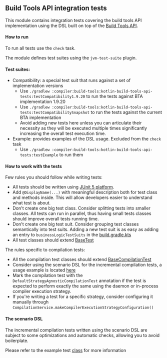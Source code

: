 ## Build Tools API integration tests

This module contains integration tests covering the build tools API implementation using the DSL
built on top of the [Build Tools API](../kotlin-build-tools-api/README.md).

#### How to run

To run all tests use the `check` task.

The module defines test suites using the `jvm-test-suite` plugin.

#### Test suites:

* Compatibility: a special test suit that runs against a set of implementation versions
    * Use `./gradlew :compiler:build-tools:kotlin-build-tools-api-tests:testCompatibility1.9.20`
      to run the tests against BTA implementation 1.9.20
    * Use `./gradlew :compiler:build-tools:kotlin-build-tools-api-tests:testCompatibilitySnapshot`
      to run the tests against the current BTA implementation
    * Avoid adding new tests here unless you can articulate their necessity as they will be executed multiple times significantly increasing
      the overall test execution time.
* Example: provides examples of the DSL usage. Excluded from the `check` task
    * Use `./gradlew :compiler:build-tools:kotlin-build-tools-api-tests:testExample` to run them

#### How to work with the tests

Few rules you should follow while writing tests:

- All tests should be written using [JUnit 5 platform](https://junit.org/junit5/docs/current/user-guide/#overview).
- Add `@DisplayName(...)` with meaningful description both for test class and methods inside. This will allow developers easier
  to understand what test is about.
- Don't create one big test class. Consider splitting tests into smaller classes. All tests can run in parallel, thus having small tests
  classes should improve overall tests running time.
- Don't create one big test suit. Consider grouping test classes semantically into test suits. Adding a new test suit is as easy as adding
  an entry to `businessLogicTestSuits` in the [build.gradle.kts](./build.gradle.kts)
- All test classes should extend [BaseTest](./src/main/kotlin/BaseTest.kt)

The rules specific to compilation tests:

- All the compilation test classes should extend [BaseCompilationTest](./src/main/kotlin/compilation/BaseCompilationTest.kt)
- Consider using the scenario DSL for the incremental compilation tests, a usage example is
  located [here](src/testExample/kotlin/ExampleIncrementalScenarioTest.kt)
- Mark the compilation test with the `DefaultStrategyAgnosticCompilationTest` annotation if the test is expected to perform exactly
  the same using the daemon or in-process compiler execution strategy.
- If you're writing a test for a specific strategy, consider configuring it manually
  through `CompilationService.makeCompilerExecutionStrategyConfiguration()`

#### The scenario DSL

The incremental compilation tests written using the scenario DSL are subject to some optimizations and automatic checks, allowing you to
avoid boilerplate.

Please refer to the example test [class](src/testExample/kotlin/ExampleIncrementalScenarioTest.kt) for more information

